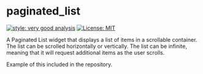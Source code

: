 # paginated_list

[![style: very good analysis][very_good_analysis_badge]][very_good_analysis_link]
[![License: MIT][license_badge]][license_link]

A Paginated List widget that displays a list of items in a scrollable container. The list can be scrolled horizontally or vertically. The list can be infinite, meaning that it will request additional items as the user scrolls.

Example of this included in the repository.

[license_badge]: https://img.shields.io/badge/license-MIT-blue.svg
[license_link]: https://opensource.org/licenses/MIT
[very_good_analysis_badge]: https://img.shields.io/badge/style-very_good_analysis-B22C89.svg
[very_good_analysis_link]: https://pub.dev/packages/very_good_analysis
